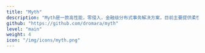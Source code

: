 ```yaml
---
title: "Myth"
description: "Myth是一款高性能，零侵入，金融级分布式事务解决方案，目前主要提供柔性事务的支持，包含 TCC, TAC(自动生成回滚SQL) 方案，未来还会支持 XA 等方案。"
github: "https://github.com/dromara/myth"
level: "main"
weight: 4
icon: "/img/icons/myth.png"
---
```


